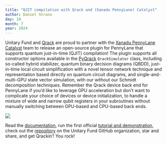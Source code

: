 ```yaml
---
title: "QJIT compilation with Qrack and (Xanadu PennyLane) Catalyst"
author: Daniel Strano
day: 10
month: 7
year: 2024
---
```

Unitary Fund and [Qrack](https://github.com/unitaryfund/qrack) are proud to partner with the [Xanadu PennyLane Catalyst](https://docs.pennylane.ai/projects/catalyst/en/stable/index.html) team to release an open-source plugin for PennyLane that supports quantum just-in-time (QJIT) compilation! The plugin supports all constructor options available in the [PyQrack](https://github.com/unitaryfund/pyqrack) `QrackSimulator` class, including so-called hybrid stabilizer, quantum binary decision diagrams (QBDD), just-in-time local circuit simplification with a novel tensor network technique and representation based directly on quantum circuit diagrams, and single-and-multi-GPU state vector simulation, with our without our Schmidt decomposition techniques. Remember the Qrack device back end for PennyLane if you’d like to leverage GPU acceleration but don’t want to complicate your choice of devices or device initialization, to handle a mixture of wide and narrow qubit registers in your subroutines without manually switching between GPU-based and CPU-based back ends.

![](/images/qrack_catalyst_integration_shelf.png)

Read the [documentation](https://pennylane-qrack.readthedocs.io/en/latest/), run the first official [tutorial and demonstration](https://pennylane.ai/qml/demos/qrack/), check out the [repository](https://github.com/unitaryfund/pennylane-qrack) on the Unitary Fund GitHub organization, star and share, and get Qrackin’! You rock!
